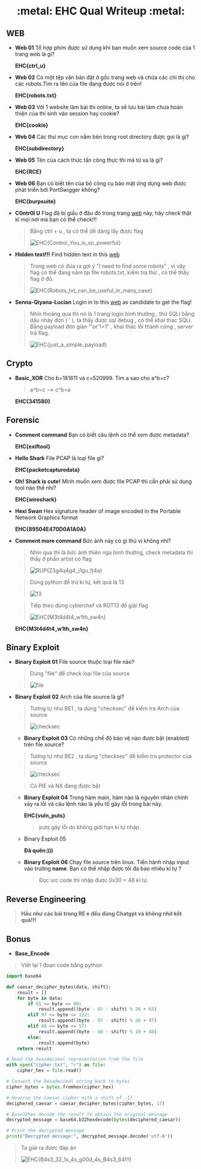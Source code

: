 <h1 align="center"> :metal: EHC Qual Writeup :metal: </h1>

## WEB

- **Web 01** Tổ hợp phím được sử dụng khi bạn muốn xem source code của 1 trang web là gì?

  **EHC{ctrl_u}**

- **Web 02**
  Có một tệp văn bản đặt ở gốc trang web và chứa các chỉ thị cho các robots.Tìm ra tên của file đang được nói ở trên!

  **EHC{robots.txt}**

- **Web 03**
  Với 1 website làm bài thi online, ta sẽ lưu bài làm chưa hoàn thiện của thí sinh vào session hay cookie?

  **EHC{cookie}**

- **Web 04**
  Các thư mục con nằm bên trong root directory được gọi là gì?

  **EHC{subdirectory}**

- **Web 05**
  Tên của cách thức tấn công thực thi mã từ xa là gì?

  **EHC{RCE}**

- **Web 06**
  Bạn có biết tên của bộ công cụ bảo mật ứng dụng web được phát triển bởi PortSwigger không?

  **EHC{burpsuite}**

- **C0ntr0l U**
  Flag đã bị giấu ở đâu đó trong trang [web](http://206.189.35.36:30001) này, hãy check thật kĩ mọi nơi mà bạn có thể check!!!

  > Bằng ctrl + u , ta có thể dễ dàng lấy được flag
  >
  > ![EHC{Control_You_is_so_powerful}](imgs/ctrlu.png)


- **Hidden text!!!**
  Find hidden text in this [web](http://206.189.35.36:30005/)

  > Trong web có đưa ra gợi ý "I need to find some robots" , vì vậy flag có thể đang nằm tại file robots.txt, kiểm tra thử , có thể thấy flag ở đó.
  >
  > ![EHC{Robots_txt_can_be_useful_in_many_case}](imgs/robots.png)


- **Senna-Qiyana-Lucian**
  Login in to this [web](http://206.189.35.36:30004/) as candidate to get the flag!

  > Nhìn thoáng qua thì nó là 1 trang login bình thường , thử SQLI bằng dấu nháy đơn ( ' ), ta thấy được sql debug , có thể khai thac SQLi. Bằng payload đơn giản "'or'1=1" , khai thác lỗi thành công , server trả flag.
  >
  > ![EHC{just_a_simple_payload}](imgs/sqli.png)


## Crypto

- **Basic_XOR**
  Cho b=181611 và c=520999. Tìm a sao cho a^b=c?

  > a^b=c --&gt; c^b=a

  **EHC{341580}**

## Forensic

- **Comment command**
  Bạn có biết câu lệnh có thể xem được metadata?

  **EHC{exiftool}**
- **Hello Shark**
  File PCAP là loại file gì?

  **EHC{packetcapturedata}**
- **Oh! Shark is cute!**
  Mình muốn xem được file PCAP thì cần phải sử dụng tool nào thế nhỉ?

  **EHC{wireshark}**
- **Hexi Swan**
  Hex signature header of image encoded in the Portable Network Graphics format

  **EHC{89504E470D0A1A0A}**
- **Comment more command**
  Bức ảnh này có gì thú vị không nhỉ?

  > Nhìn qua thì là bức ảnh thiên nga bình thường, check metadata thì thấy ở phần artist có flag
  >
  > ![RUP{Z3g4q4g4_j1gu_fj4a}](imgs/exif.png)


  > Dùng python để trừ kí tự, kết quả là 13
  >
  > ![13](imgs/pheptru.png)


  > Tiếp theo dùng cyberchef và ROT13 để giải flag
  >
  > ![EHC{M3t4d4t4_w1th_sw4n}](imgs/rot13.png)


  **EHC{M3t4d4t4_w1th_sw4n}**

## Binary Exploit

- **Binary Exploit 01**
  File source thuộc loại file nào?

  > Dùng "file" để check loại file của source
  >
  > ![file](imgs/file.png)


- **Binary Exploit 02**
  Arch của file source là gì?

  > Tương tự như BE1 , ta dùng "checksec" để kiểm tra Arch của source
  >
  > ![checksec](imgs/checksec.png)


  - **Binary Exploit 03**
    Có những chế độ bảo vệ nào được bật (enabled) trên file source?

  > Tương tự như BE2 , ta dùng "checksec" để kiểm tra protector của source
  >
  > ![checksec](imgs/checksec.png)


  > Có PIE và NX đang được bật

  - **Binary Exploit 04**
    Trong hàm main, hàm nào là nguyên nhân chính xảy ra lỗi và câu lệnh nào là yếu tố gây lỗi trong bài này.

    **EHC{vuln_puts}**

    > puts gây lỗi do không giới hạn kí tự nhập.
  - Binary Exploit 05

    **Đã quên:)))**
  - **Binary Exploit 06**
    Chạy file source trên linux. Tiến hành nhập input vào trường **name**. Bạn có thể nhập được tối đa bao nhiêu kí tự ?

    > Đọc src code thì nhập được 0x30 = 48 kí tự.

## Reverse Engineering

> **Hầu như các bài trong RE e đều dùng Chatgpt và không nhớ kết quả!!!**

## Bonus

- **Base_Encode**

> Viết lại 1 đoạn code bằng python

```python
import base64

def caesar_decipher_bytes(data, shift):
    result = []
    for byte in data:
        if 65 <= byte <= 90:
            result.append((byte - 65 - shift) % 26 + 65)
        elif 97 <= byte <= 122:
            result.append((byte - 97 - shift) % 26 + 97)
        elif 48 <= byte <= 57:
            result.append((byte - 48 - shift) % 10 + 48)
        else:
            result.append(byte)
    return result

# Read the hexadecimal representation from the file
with open("cipher.txt", "r") as file:
    cipher_hex = file.read()

# Convert the hexadecimal string back to bytes
cipher_bytes = bytes.fromhex(cipher_hex)

# Reverse the Caesar cipher with a shift of -17
deciphered_caesar = caesar_decipher_bytes(cipher_bytes, 17)

# Base32hex decode the result to obtain the original message
decrypted_message = base64.b32hexdecode(bytes(deciphered_caesar))

# Print the decrypted message
print("Decrypted message:", decrypted_message.decode('utf-8'))
```

> Ta giải ra được đáp án
>
> ![EHC{B4s3_32_1s_4s_g00d_4s_B4s3_64!!!}](imgs/base.png)


